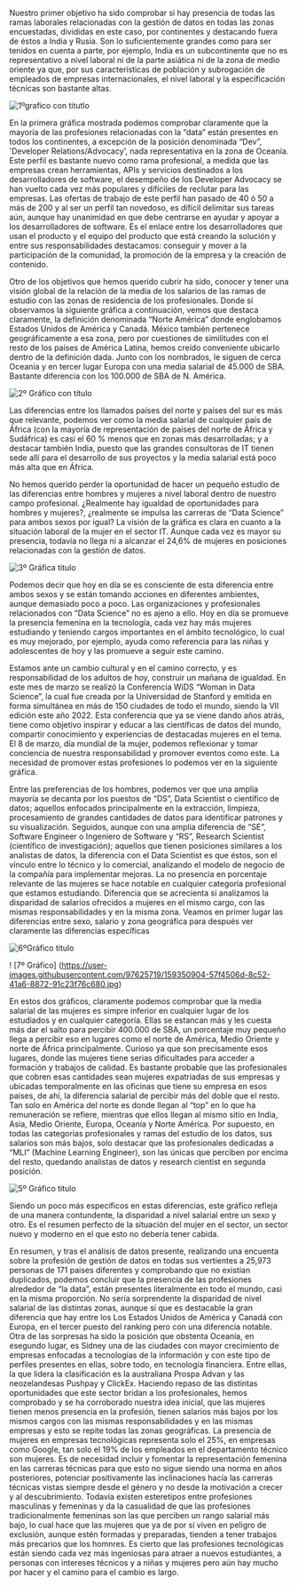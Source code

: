 Nuestro primer objetivo ha sido comprobar si hay presencia de todas las ramas laborales relacionadas con la gestión de datos en todas las zonas encuestadas, divididas en este caso, por continentes y destacando fuera de éstos a India y Rusia. Son lo suficientemente grandes como para ser tenidos en cuenta a parte, por ejemplo, India es un subcontinente que no es representativo a nivel laboral ni de la parte asiática ni de la zona de medio oriente ya que, por sus características de población y subrogación de empleados de empresas internacionales, el nivel laboral y la especificación técnicas son bastante altas. 

![1ºgrafico con titutlo](https://user-images.githubusercontent.com/97625719/159349611-0887dc51-7c89-40d6-8724-092d7954cd18.jpg)

En la primera gráfica mostrada podemos comprobar claramente que la mayoría de las profesiones relacionadas con la “data” están presentes en todos los continentes, a excepción de la posición denominada “Dev”, 'Developer Relations/Advocacy', nada representativa en la zona de Oceanía. Este perfil es bastante nuevo como rama profesional, a medida que las empresas crean herramientas, APIs y servicios destinados a los desarrolladores de software, el desempeño de los Developer Advocacy se han vuelto cada vez más populares y difíciles de reclutar para las empresas. Las ofertas de trabajo de este perfil han pasado de 40 ó 50 a más de 200 y al ser un perfil tan novedoso, es difícil delimitar sus tareas aún, aunque hay unanimidad en que debe centrarse en ayudar y apoyar a los desarrolladores de software. Es el enlace entre los desarrolladores que usan el producto y el equipo del producto que está creando la solución y entre sus responsabilidades destacamos: conseguir y mover a la participación de la comunidad, la promoción de la empresa y la creación de contenido.

Otro de los objetivos que hemos querido cubrir ha sido, conocer y tener una visión global de la relación de la media de los salarios de las ramas de estudio con las zonas de residencia de los profesionales. Donde si observamos la siguiente gráfica a continuación, vemos que destaca claramente, la definición denominada “Norte América” donde englobamos Estados Unidos de América y Canadá. México también pertenece geográficamente a esa zona, pero por cuestiones de similitudes con el resto de los países de América Latina, hemos creído conveniente ubicarlo dentro de la definición dada. Junto con los nombrados, le siguen de cerca Oceanía y en tercer lugar Europa con una media salarial de 45.000 de SBA. Bastante diferencia con los 100.000 de SBA de N. América. 

![2º Gráfico con título](https://user-images.githubusercontent.com/97625719/159350080-d3980735-30e2-4e68-8f6c-d1094047f2d1.jpg)

Las diferencias entre los llamados países del norte y países del sur es más que relevante, podemos ver como la media salarial de cualquier país de África (con la mayoría de representación de países del norte de África y Sudáfrica) es casi el 60 % menos que en zonas más desarrolladas; y a destacar también India, puesto que las grandes consultoras de IT tienen sede allí para el desarrollo de sus proyectos y la media salarial está poco más alta que en África.

No hemos querido perder la oportunidad de hacer un pequeño estudio de las diferencias entre hombres y mujeres a nivel laboral dentro de nuestro campo profesional. ¿Realmente hay igualdad de oportunidades para hombres y mujeres?, ¿realmente se impulsa las carreras de “Data Science” para ambos sexos por igual? La visión de la gráfica es clara en cuanto a la situación laboral de la mujer en el sector IT. Aunque cada vez es mayor su presencia, todavía no llega ni a alcanzar el 24,6% de mujeres en posiciones relacionadas con la gestión de datos. 

![3º Gráfica titulo](https://user-images.githubusercontent.com/97625719/159350451-20bac25b-d091-46c7-87d2-93a7ac3d8e60.jpg)

Podemos decir que hoy en día se es consciente de esta diferencia entre ambos sexos y se están tomando acciones en diferentes ambientes, aunque demasiado poco a poco. Las organizaciones y profesionales relacionados con “Data Science” no es ajeno a ello. Hoy en día se promueve la presencia femenina en la tecnología, cada vez hay más mujeres estudiando y teniendo cargos importantes en el ámbito tecnológico, lo cual es muy mejorado, por ejemplo, ayuda como referencia para las niñas y adolescentes de hoy y las promueve a seguir este camino.

Estamos ante un cambio cultural y en el camino correcto, y es responsabilidad de los adultos de hoy, construir un mañana de igualdad. En este mes de marzo se realizó la Conferencia WiDS “Woman in Data Science”, la cual fue creada por la Universidad de Stanford y emitida en forma simultánea en más de 150 ciudades de todo el mundo, siendo la VII edición este año 2022. Esta conferencia que ya se viene dando años atrás, tiene como objetivo inspirar y educar a las científicas de datos del mundo, compartir conocimiento y experiencias de destacadas mujeres en el tema. El 8 de marzo, día mundial de la mujer, podemos reflexionar y tomar conciencia de nuestra responsabilidad y promover eventos como este. La necesidad de promover estas profesiones lo podemos ver en la siguiente gráfica.

Entre las preferencias de los hombres, podemos ver que una amplia mayoría se decanta por los puestos de “DS”, Data Scientist o científico de datos; aquellos enfocados principalmente en la extracción, limpieza, procesamiento de grandes cantidades de datos para identificar patrones y su visualización. Seguidos, aunque con una amplia diferencia de “SE”, Software Engineer o Ingeniero de Software y “RS”, Research Scientist (científico de investigación); aquellos que tienen posiciones similares a los analistas de datos, la diferencia con el Data Scientist es que éstos, son el vínculo entre lo técnico y lo comercial, analizando el modelo de negocio de la compañía para implementar mejoras. La no presencia en porcentaje relevante de las mujeres se hace notable en cualquier categoría profesional que estamos estudiando. Diferencia que se acrecienta si analizamos la disparidad de salarios ofrecidos a mujeres en el mismo cargo, con las mismas responsabilidades y en la misma zona. Veamos en primer lugar las diferencias entre sexo, salario y zona geográfica para después ver claramente las diferencias específicas

![6ºGráfico titulo](https://user-images.githubusercontent.com/97625719/159350927-52688c17-780a-4b3c-abdc-f2b4cd8da903.jpg)

! [7º Gráfico] (https://user-images.githubusercontent.com/97625719/159350904-57f4506d-8c52-41a6-8872-91c23f76c680.jpg)

En estos dos gráficos, claramente podemos comprobar que la media salarial de las mujeres es simpre inferior en cualquier lugar de los estudiados y en cualquier categoría. Ellas se estancan más y les cuesta más dar el salto para percibir 400.000 de SBA, un porcentaje muy pequeño llega a percibir eso en lugares como el norte de América, Medio Oriente y  norte de África principalmente. Curioso ya que son precisamente esos lugares, donde las mujeres tiene serias dificultades para acceder a formación y trabajos de calidad. Es bastante probable que las profesionales que cobren esas cantidades sean mujeres expatriadas de sus empresas y ubicadas temporalmente en las oficinas que tiene su empresa en esos paises, de ahí, la diferencia salarial de percibir más del doble que el resto. Tan solo en América del norte es donde llegan al “top” en lo que ha remuneración se refiere, mientras que ellos llegan al mismo sitio en India, Asia, Medio Oriente, Europa, Oceanía y Norte América. Por supuesto, en todas las categorias profesionales y  ramas del estudio de los datos, sus salarios son más bajos, solo destacar que las profesionales dedicadas a “MLI” (Machine Learning Engineer), son las únicas que perciben por encima del resto, quedando analistas de datos y research cientist en segunda posición.

![5º Gráfico titulo](https://user-images.githubusercontent.com/97625719/159351235-977e5481-2da8-4126-8037-f8e6a4fc3390.jpg)

Siendo un poco más específicos en estas diferencias, este gráfico refleja de una manera contundente, la disparidad a nivel salarial entre un sexo y otro. Es el resumen perfecto de la situación del mujer en el sector, un sector nuevo y moderno en el que esto no debería tener cabida.

En resumen, y tras el análisis de datos presente, realizando una encuenta sobre la profesión de gestión de datos en todas sus vertientes a 25,973 personas de 171 paises diferentes y comprobando que no existían duplicados, podemos concluir que la presencia de las profesiones alrededor de “la data”, están presentes literalmente en todo el mundo, casi en la misma proporción. No sería sorprendente la disparidad de nivel salarial de las distintas zonas, aunque sí que es destacable la gran diferencia que hay entre los Los Estados Unidos de América y Canadá con Europa, en el tercer puesto del ranking pero con una diferencia notable. Otra de las sorpresas ha sido la posición que obstenta Oceanía, en esegundo lugar, es Sídney una de las ciudades con mayor crecimiento de empresas enfocadas a tecnologías de la información y con este tipo de perfiles presentes en ellas, sobre todo, en tecnología financiera. Entre ellas, la que lidera la clasificación es la australiana Prospa Advan y las neozelandesas Pushpay y ClickEx. Haciendo repaso de las distintas oportunidades que este sector bridan a los profesionales, hemos comprobado y se ha corroborado nuestra idea inicial, que las mujeres tienen menos presencia en la profesión, tienen salarios más bajos por los mismos cargos con las mismas responsabilidades y en las mismas empresas y esto se repite todas las zonas geográficas. La presencia de mujeres en empresas tecnológicas representa solo el 25%, en empresas como Google, tan solo el 19% de los empleados en el departamento técnico son mujeres. Es de necesidad incluir y fomentar la representación femenina en las carreras técnicas para que esto no sigue siendo una norma en años posteriores, potenciar positivamente las inclinaciones hacía las carreras técnicas vistas siempre desde el género y no desde la motivación a crecer y al descubrimiento. Todavía existen esteretipos entre profesiones masculinas y femeninas y da la casualidad de que las profesiones tradicionalmente femeninas son las que perciben un rango salarial más bajo, lo cual hace que las mujeres que ya de por sí viven en peligro de exclusión, aunque estén formadas y preparadas, tienden a tener trabajos más precarios que los homnres. Es cierto que las profesiones tecnológicas están siendo cada vez más ingeniosas para atraer a nuevos estudiantes, a personas con intereses técnicos y a niñas y mujeres pero aún hay mucho por hacer y el camino para el cambio es largo. 
